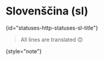 # Slovenščina (sl)
{id="statuses-http-statuses-sl-title"}

> All lines are translated 😊
>
{style="note"}
